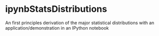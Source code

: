 # ipynbStatsDistributions
An first principles derivation of the major statistical distributions with an application/demonstration in an IPython notebook
